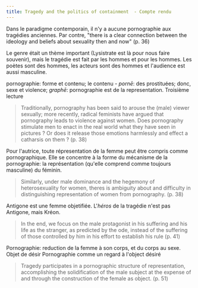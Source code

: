 ```yaml
---
title: Tragedy and the politics of containment  - Compte rendu
--- 
```


Dans le paradigme contemporain, il n'y a aucune pornographie aux tragédies anciennes. Par contre, "there is a clear connection between the ideology and beliefs about sexuality then and now" (p. 36)

Le genre était un thème important (Lysistrate est là pour nous faire souvenir), mais le tragédie est fait par les hommes et pour les hommes. Les poètes sont des hommes, les acteurs sont des hommes et l'audience est aussi masculine. 

pornographie: forme et contenu; le contenu - *pornē*: des prostituées; donc, sexe et violence; *graphē*: pornographie est de la representation. 
Troisième lecture
> Traditionally, pornography has been said to arouse the (male) viewer sexually; more recently, radical feminists have argued that pornography leads to violence against women. Does pornography stimulate men to enact in the real world what they have seen in pictures ? Or does it release those emotions harmlessly and effect a catharsis on them ? (p. 38)

Pour l'autrice, toute répresentation de la femme peut être compris comme pornographique. Elle se concentre à la forme du mécanisme de la pornographie: la représentation (qu'elle comprend comme toujours masculine) du féminin. 
> Similarly, under male dominance and the hegemony of heterosexuality for women, theres is ambiguity about and difficulty in distinguishing representation of women from pornography. (p. 38)

Antigone est une femme objetifiée. L'*héros* de la tragédie n'est pas Antigone, mais Kréon. 
> In the end, we focus on the male protagonist in his suffering and his life as the stranger, as predicted by the ode, instead of the suffering of those controlled by him in his effort to establish his rule (p. 41)

Pornographie: reduction de la femme à son corps, et du corps au sexe.
Objet de désir
Pornographie comme un regard à l'object désiré

> Tragedy participates in a pornographic structure of representation, accomplishing the solidification of the male subject at the expense of and through the construction of the female as object. (p. 51)